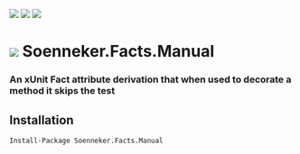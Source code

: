 [![](https://img.shields.io/nuget/v/Soenneker.Facts.Manual.svg?style=for-the-badge)](https://www.nuget.org/packages/Soenneker.Facts.Manual/)
[![](https://img.shields.io/github/actions/workflow/status/soenneker/soenneker.facts.manual/publish.yml?style=for-the-badge)](https://github.com/soenneker/soenneker.facts.manual/actions/workflows/publish.yml)
[![](https://img.shields.io/nuget/dt/Soenneker.Facts.Manual.svg?style=for-the-badge)](https://www.nuget.org/packages/Soenneker.Facts.Manual/)

# ![](https://user-images.githubusercontent.com/4441470/224455560-91ed3ee7-f510-4041-a8d2-3fc093025112.png) Soenneker.Facts.Manual
### An xUnit Fact attribute derivation that when used to decorate a method it skips the test

## Installation

```
Install-Package Soenneker.Facts.Manual
```
